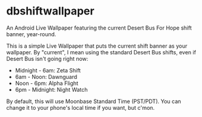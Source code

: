 # dbshiftwallpaper
An Android Live Wallpaper featuring the current Desert Bus For Hope shift banner, year-round.

This is a simple Live Wallpaper that puts the current shift banner as your wallpaper.  By "current", I mean using the standard Desert Bus shifts, even if Desert Bus isn't going right now:

* Midnight - 6am: Zeta Shift
* 6am - Noon: Dawnguard
* Noon - 6pm: Alpha Flight
* 6pm - Midnight: Night Watch

By default, this will use Moonbase Standard Time (PST/PDT).  You can change it to your phone's local time if you want, but c'mon.
